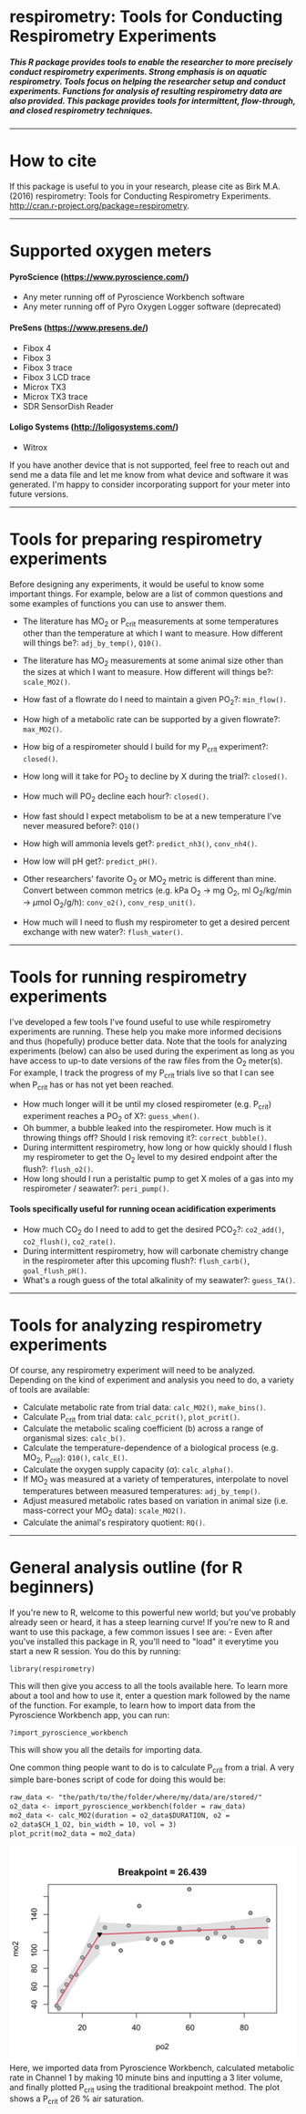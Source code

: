 # respirometry: Tools for Conducting Respirometry Experiments

##### This R package provides tools to enable the researcher to more precisely conduct respirometry experiments. Strong emphasis is on aquatic respirometry. Tools focus on helping the researcher setup and conduct experiments. Functions for analysis of resulting respirometry data are also provided. This package provides tools for intermittent, flow-through, and closed respirometry techniques.

------------------------------------------------------------------------

# How to cite

If this package is useful to you in your research, please cite as Birk M.A. (2016) respirometry: Tools for Conducting Respirometry Experiments. <http://cran.r-project.org/package=respirometry>.

------------------------------------------------------------------------

# Supported oxygen meters

#### PyroScience (<https://www.pyroscience.com/>)

-   Any meter running off of Pyroscience Workbench software
-   Any meter running off of Pyro Oxygen Logger software (deprecated)

#### PreSens (<https://www.presens.de/>)

-   Fibox 4
-   Fibox 3
-   Fibox 3 trace
-   Fibox 3 LCD trace
-   Microx TX3
-   Microx TX3 trace
-   SDR SensorDish Reader

#### Loligo Systems (<http://loligosystems.com/>)

-   Witrox

If you have another device that is not supported, feel free to reach out and send me a data file and let me know from what device and software it was generated. I'm happy to consider incorporating support for your meter into future versions.

------------------------------------------------------------------------

# Tools for preparing respirometry experiments

Before designing any experiments, it would be useful to know some important things. For example, below are a list of common questions and some examples of functions you can use to answer them.

-   The literature has MO<sub>2</sub> or P<sub>crit</sub> measurements at some temperatures other than the temperature at which I want to measure. How different will things be?: `adj_by_temp()`, `Q10()`.

-   The literature has MO<sub>2</sub> measurements at some animal size other than the sizes at which I want to measure. How different will things be?: `scale_MO2()`.

-   How fast of a flowrate do I need to maintain a given PO<sub>2</sub>?: `min_flow()`.

-   How high of a metabolic rate can be supported by a given flowrate?: `max_MO2()`.

-   How big of a respirometer should I build for my P<sub>crit</sub> experiment?: `closed()`.

-   How long will it take for PO<sub>2</sub> to decline by X during the trial?: `closed()`.

-   How much will PO<sub>2</sub> decline each hour?: `closed()`.

-   How fast should I expect metabolism to be at a new temperature I've never measured before?: `Q10()`

-   How high will ammonia levels get?: `predict_nh3()`, `conv_nh4()`.

-   How low will pH get?: `predict_pH()`.

-   Other researchers' favorite O<sub>2</sub> or MO<sub>2</sub> metric is different than mine. Convert between common metrics (e.g. kPa O<sub>2</sub> -\> mg O<sub>2</sub>, ml O<sub>2</sub>/kg/min -\> $\mu$mol O<sub>2</sub>/g/h): `conv_o2()`, `conv_resp_unit()`.

-   How much will I need to flush my respirometer to get a desired percent exchange with new water?: `flush_water()`.

------------------------------------------------------------------------

# Tools for running respirometry experiments

I've developed a few tools I've found useful to use while respirometry experiments are running. These help you make more informed decisions and thus (hopefully) produce better data. Note that the tools for analyzing experiments (below) can also be used during the experiment as long as you have access to up-to date versions of the raw files from the O<sub>2</sub> meter(s). For example, I track the progress of my P<sub>crit</sub> trials live so that I can see when P<sub>crit</sub> has or has not yet been reached.

-   How much longer will it be until my closed respirometer (e.g. P<sub>crit</sub>) experiment reaches a PO<sub>2</sub> of X?: `guess_when()`.
-   Oh bummer, a bubble leaked into the respirometer. How much is it throwing things off? Should I risk removing it?: `correct_bubble()`.
-   During intermittent respirometry, how long or how quickly should I flush my respirometer to get the O<sub>2</sub> level to my desired endpoint after the flush?: `flush_o2()`.
-   How long should I run a peristaltic pump to get X moles of a gas into my respirometer / seawater?: `peri_pump()`.

#### Tools specifically useful for running ocean acidification experiments

-   How much CO<sub>2</sub> do I need to add to get the desired PCO<sub>2</sub>?: `co2_add()`, `co2_flush()`, `co2_rate()`.
-   During intermittent respirometry, how will carbonate chemistry change in the respirometer after this upcoming flush?: `flush_carb()`, `goal_flush_pH()`.
-   What's a rough guess of the total alkalinity of my seawater?: `guess_TA()`.

------------------------------------------------------------------------

# Tools for analyzing respirometry experiments

Of course, any respirometry experiment will need to be analyzed. Depending on the kind of experiment and analysis you need to do, a variety of tools are available:

-   Calculate metabolic rate from trial data: `calc_MO2()`, `make_bins()`.
-   Calculate P<sub>crit</sub> from trial data: `calc_pcrit()`, `plot_pcrit()`.
-   Calculate the metabolic scaling coefficient (b) across a range of organismal sizes: `calc_b()`.
-   Calculate the temperature-dependence of a biological process (e.g. MO<sub>2</sub>, P<sub>crit</sub>): `Q10()`, `calc_E()`.
-   Calculate the oxygen supply capacity ($\alpha$): `calc_alpha()`.
-   If MO<sub>2</sub> was measured at a variety of temperatures, interpolate to novel temperatures between measured temperatures: `adj_by_temp()`.
-   Adjust measured metabolic rates based on variation in animal size (i.e. mass-correct your MO<sub>2</sub> data): `scale_MO2()`.
-   Calculate the animal's respiratory quotient: `RQ()`.

------------------------------------------------------------------------

# General analysis outline (for R beginners)

If you're new to R, welcome to this powerful new world; but you've probably already seen or heard, it has a steep learning curve! If you're new to R and want to use this package, a few common issues I see are: - Even after you've installed this package in R, you'll need to "load" it everytime you start a new R session. You do this by running:

```         
library(respirometry)
```

This will then give you access to all the tools available here. To learn more about a tool and how to use it, enter a question mark followed by the name of the function. For example, to learn how to import data from the Pyroscience Workbench app, you can run:

```         
?import_pyroscience_workbench
```

This will show you all the details for importing data.

One common thing people want to do is to calculate P<sub>crit</sub> from a trial. A very simple bare-bones script of code for doing this would be:

```         
raw_data <- "the/path/to/the/folder/where/my/data/are/stored/"
o2_data <- import_pyroscience_workbench(folder = raw_data)
mo2_data <- calc_MO2(duration = o2_data$DURATION, o2 = o2_data$CH_1_O2, bin_width = 10, vol = 3)
plot_pcrit(mo2_data = mo2_data)
```

![An example Pcrit plot](pcrit_plot_example.png "An example Pcrit plot") Here, we imported data from Pyroscience Workbench, calculated metabolic rate in Channel 1 by making 10 minute bins and inputting a 3 liter volume, and finally plotted P<sub>crit</sub> using the traditional breakpoint method. The plot shows a P<sub>crit</sub> of 26 % air saturation.
